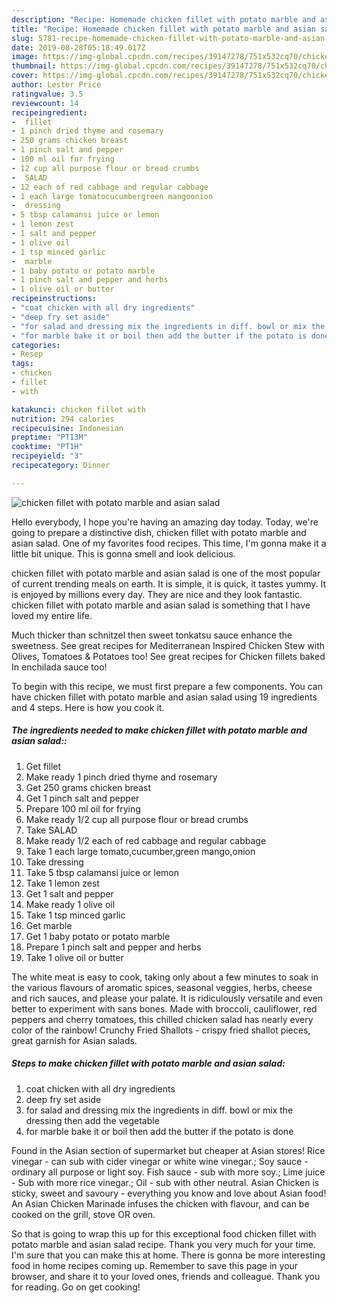```yaml
---
description: "Recipe: Homemade chicken fillet with potato marble and asian salad"
title: "Recipe: Homemade chicken fillet with potato marble and asian salad"
slug: 5781-recipe-homemade-chicken-fillet-with-potato-marble-and-asian-salad
date: 2019-08-28T05:18:49.017Z
image: https://img-global.cpcdn.com/recipes/39147278/751x532cq70/chicken-fillet-with-potato-marble-and-asian-salad-recipe-main-photo.jpg
thumbnail: https://img-global.cpcdn.com/recipes/39147278/751x532cq70/chicken-fillet-with-potato-marble-and-asian-salad-recipe-main-photo.jpg
cover: https://img-global.cpcdn.com/recipes/39147278/751x532cq70/chicken-fillet-with-potato-marble-and-asian-salad-recipe-main-photo.jpg
author: Lester Price
ratingvalue: 3.5
reviewcount: 14
recipeingredient:
-  fillet
- 1 pinch dried thyme and rosemary
- 250 grams chicken breast
- 1 pinch salt and pepper
- 100 ml oil for frying
- 12 cup all purpose flour or bread crumbs
-  SALAD
- 12 each of red cabbage and regular cabbage
- 1 each large tomatocucumbergreen mangoonion
-  dressing
- 5 tbsp calamansi juice or lemon
- 1 lemon zest
- 1 salt and pepper
- 1 olive oil
- 1 tsp minced garlic
-  marble
- 1 baby potato or potato marble
- 1 pinch salt and pepper and herbs
- 1 olive oil or butter
recipeinstructions:
- "coat chicken with all dry ingredients"
- "deep fry set aside"
- "for salad and dressing mix the ingredients in diff. bowl or mix the dressing then add the vegetable"
- "for marble bake it or boil then add the butter if the potato is done"
categories:
- Resep
tags:
- chicken
- fillet
- with

katakunci: chicken fillet with
nutrition: 294 calories
recipecuisine: Indonesian
preptime: "PT13M"
cooktime: "PT1H"
recipeyield: "3"
recipecategory: Dinner

---
```



![chicken fillet with potato marble and asian salad](https://img-global.cpcdn.com/recipes/39147278/751x532cq70/chicken-fillet-with-potato-marble-and-asian-salad-recipe-main-photo.jpg)

Hello everybody, I hope you're having an amazing day today. Today, we're going to prepare a distinctive dish, chicken fillet with potato marble and asian salad. One of my favorites food recipes. This time, I'm gonna make it a little bit unique. This is gonna smell and look delicious.

chicken fillet with potato marble and asian salad is one of the most popular of current trending meals on earth. It is simple, it is quick, it tastes yummy. It is enjoyed by millions every day. They are nice and they look fantastic. chicken fillet with potato marble and asian salad is something that I have loved my entire life.

Much thicker than schnitzel then sweet tonkatsu sauce enhance the sweetness. See great recipes for Mediterranean Inspired Chicken Stew with Olives, Tomatoes &amp; Potatoes too! See great recipes for Chicken fillets baked In enchilada sauce too!


To begin with this recipe, we must first prepare a few components. You can have chicken fillet with potato marble and asian salad using 19 ingredients and 4 steps. Here is how you cook it.

##### The ingredients needed to make chicken fillet with potato marble and asian salad::

1. Get  fillet
1. Make ready 1 pinch dried thyme and rosemary
1. Get 250 grams chicken breast
1. Get 1 pinch salt and pepper
1. Prepare 100 ml oil for frying
1. Make ready 1/2 cup all purpose flour or bread crumbs
1. Take  SALAD
1. Make ready 1/2 each of red cabbage and regular cabbage
1. Take 1 each large tomato,cucumber,green mango,onion
1. Take  dressing
1. Take 5 tbsp calamansi juice or lemon
1. Take 1 lemon zest
1. Get 1 salt and pepper
1. Make ready 1 olive oil
1. Take 1 tsp minced garlic
1. Get  marble
1. Get 1 baby potato or potato marble
1. Prepare 1 pinch salt and pepper and herbs
1. Take 1 olive oil or butter


The white meat is easy to cook, taking only about a few minutes to soak in the various flavours of aromatic spices, seasonal veggies, herbs, cheese and rich sauces, and please your palate. It is ridiculously versatile and even better to experiment with sans bones. Made with broccoli, cauliflower, red peppers and cherry tomatoes, this chilled chicken salad has nearly every color of the rainbow! Crunchy Fried Shallots - crispy fried shallot pieces, great garnish for Asian salads. 

##### Steps to make chicken fillet with potato marble and asian salad:

1. coat chicken with all dry ingredients
1. deep fry set aside
1. for salad and dressing mix the ingredients in diff. bowl or mix the dressing then add the vegetable
1. for marble bake it or boil then add the butter if the potato is done


Found in the Asian section of supermarket but cheaper at Asian stores! Rice vinegar - can sub with cider vinegar or white wine vinegar.; Soy sauce - ordinary all purpose or light soy. Fish sauce - sub with more soy.; Lime juice - Sub with more rice vinegar.; Oil - sub with other neutral. Asian Chicken is sticky, sweet and savoury - everything you know and love about Asian food! An Asian Chicken Marinade infuses the chicken with flavour, and can be cooked on the grill, stove OR oven. 

So that is going to wrap this up for this exceptional food chicken fillet with potato marble and asian salad recipe. Thank you very much for your time. I'm sure that you can make this at home. There is gonna be more interesting food in home recipes coming up. Remember to save this page in your browser, and share it to your loved ones, friends and colleague. Thank you for reading. Go on get cooking!
